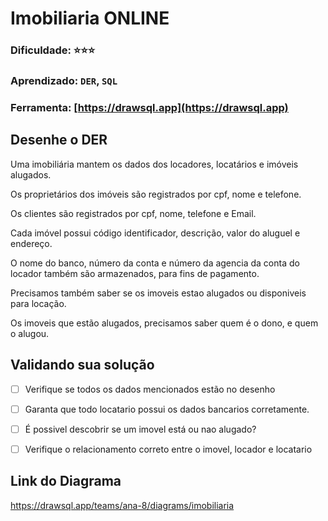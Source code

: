# Imobiliaria ONLINE
### Dificuldade: ⭐⭐⭐
### Aprendizado: `DER`, `SQL`
### Ferramenta: [https://drawsql.app](https://drawsql.app)

## Desenhe o DER

Uma imobiliária mantem os dados dos locadores, locatários e imóveis alugados.

Os proprietários dos imóveis são registrados por cpf, nome e telefone. 

Os clientes são registrados por cpf, nome, telefone e Email. 

Cada imóvel possui código identificador, descrição, valor do aluguel e endereço. 

O nome do banco, número da conta e número da agencia da conta do locador também são armazenados, para fins de pagamento.

Precisamos também saber se os imoveis estao alugados ou disponiveis para locação.

Os imoveis que estão alugados, precisamos saber quem é o dono, e quem o alugou.

## Validando sua solução

- [ ] Verifique se todos os dados mencionados estão no desenho
- [ ] Garanta que todo locatario possui os dados bancarios corretamente.
- [ ] É possivel descobrir se um imovel está ou nao alugado?
- [ ] Verifique o relacionamento correto entre o imovel, locador e locatario



## Link do Diagrama

https://drawsql.app/teams/ana-8/diagrams/imobiliaria
